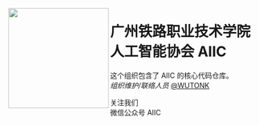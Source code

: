 <img src="https://avatars.githubusercontent.com/u/187611695?s=400&v=4" width="200px" height="200px" align="left"></img>

# 广州铁路职业技术学院人工智能协会 AIIC

这个组织包含了 AIIC 的核心代码仓库。  
_组织维护/联络人员_ [@WUTONK](https://github.com/WUTONK)

关注我们  
微信公众号 AIIC
